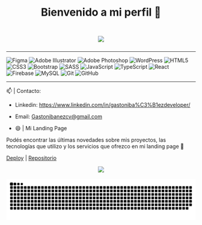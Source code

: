 
<div align="center">

  <h1 align="center"> Bienvenido a mi perfil  🌱 
    <br>
     <br>
       <img align="center" width="330" src="https://media3.giphy.com/media/v1.Y2lkPTc5MGI3NjExdzN0ZzFkN3djNWZrYm13dHgxcGdvdjI0ZHJkN2RzYmo3bW4wZjNxMyZlcD12MV9pbnRlcm5hbF9naWZfYnlfaWQmY3Q9Zw/2xu5zpSV3oqKcCSZ49/giphy.gif"/>
</div>

<table align="right">
  
<hr>

![Figma](https://img.shields.io/badge/figma-%23F24E1E.svg?style=for-the-badge&logo=figma&logoColor=white)
![Adobe Illustrator](https://img.shields.io/badge/adobe%20illustrator-%23FF9A00.svg?style=for-the-badge&logo=adobe%20illustrator&logoColor=white)
![Adobe Photoshop](https://img.shields.io/badge/adobe%20photoshop-%2331A8FF.svg?style=for-the-badge&logo=adobe%20photoshop&logoColor=white)
![WordPress](https://img.shields.io/badge/WordPress-%23117AC9.svg?style=for-the-badge&logo=WordPress&logoColor=white)
![HTML5](https://img.shields.io/badge/html5-%23E34F26.svg?style=for-the-badge&logo=html5&logoColor=white)
![CSS3](https://img.shields.io/badge/css3-%231572B6.svg?style=for-the-badge&logo=css3&logoColor=white)
![Bootstrap](https://img.shields.io/badge/bootstrap-%23563D7C.svg?style=for-the-badge&logo=bootstrap&logoColor=white)
![SASS](https://img.shields.io/badge/SASS-hotpink.svg?style=for-the-badge&logo=SASS&logoColor=white)
![JavaScript](https://img.shields.io/badge/javascript-%23323330.svg?style=for-the-badge&logo=javascript&logoColor=%23F7DF1E)
![TypeScript](https://img.shields.io/badge/typescript-%23007ACC.svg?style=for-the-badge&logo=typescript&logoColor=white)
![React](https://img.shields.io/badge/react-%2320232a.svg?style=for-the-badge&logo=react&logoColor=%2361DAFB)
![Firebase](https://img.shields.io/badge/firebase-%23039BE5.svg?style=for-the-badge&logo=firebase)
![MySQL](https://img.shields.io/badge/mysql-%2300f.svg?style=for-the-badge&logo=mysql&logoColor=white)
![Git](https://img.shields.io/badge/git-%23F05033.svg?style=for-the-badge&logo=git&logoColor=white)
![GitHub](https://img.shields.io/badge/github-%23121011.svg?style=for-the-badge&logo=github&logoColor=white)

<hr>

  📫 | Contacto:
- Linkedin: https://www.linkedin.com/in/gastoniba%C3%B1ezdeveloper/
- Email: Gastonibanezcv@gmail.com

- 😄 | Mi Landing Page
  
Podés encontrar las últimas novedades sobre mis proyectos, las tecnologías que utilizo y los servicios que ofrezco en mi landing page 🚀 

[Deploy](https://gastonibanez.netlify.app/) | [Repositorio](https://github.com/GastonIbz/Portafolio-GI)

<p align="center"><img src="[https://imgur.com/a/rb4NPhD](https://imgur.com/a/rb4NPhD)" margin="auto"></p>


  ![](https://github.com/Platane/snk/raw/output/github-contribution-grid-snake.svg)
</div>

